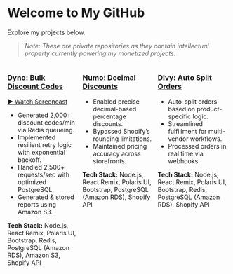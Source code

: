 # Welcome to My GitHub

Explore my projects below.  
> _Note: These are private repositories as they contain intellectual property currently powering my monetized projects._

<div style="display: flex; justify-content: space-between; gap: 2%;">

  <div style="flex: 1;">
    <h3>
      <a href="https://apps.shopify.com/dyno-bulk-discount-code-generator" target="_blank">Dyno: Bulk Discount Codes</a>
    </h3>
    <p><a href="https://youtu.be/RvN9cC4cx5k" target="_blank">▶ Watch Screencast</a></p>
    <ul>
      <li>Generated 2,000+ discount codes/min via Redis queueing.</li>
      <li>Implemented resilient retry logic with exponential backoff.</li>
      <li>Handled 2,500+ requests/sec with optimized PostgreSQL.</li>
      <li>Generated & stored reports using Amazon S3.</li>
    </ul>
    <strong>Tech Stack:</strong> Node.js, React Remix, Polaris UI, Bootstrap, Redis, PostgreSQL (Amazon RDS), Amazon S3, Shopify API
  </div>

  <div style="flex: 1;">
    <h3>
      <a href="https://apps.shopify.com/decimal-percentage-discounts" target="_blank">Numo: Decimal Discounts</a>
    </h3>
    <ul>
      <li>Enabled precise decimal-based percentage discounts.</li>
      <li>Bypassed Shopify’s rounding limitations.</li>
      <li>Maintained pricing accuracy across storefronts.</li>
    </ul>
    <strong>Tech Stack:</strong> Node.js, React Remix, Polaris UI, Bootstrap, PostgreSQL (Amazon RDS), Shopify API
  </div>

  <div style="flex: 1;">
    <h3>
      <a href="https://apps.shopify.com/splinter-order-split" target="_blank">Divy: Auto Split Orders</a>
    </h3>
    <ul>
      <li>Auto-split orders based on product-specific logic.</li>
      <li>Streamlined fulfillment for multi-vendor workflows.</li>
      <li>Processed orders in real time via webhooks.</li>
    </ul>
    <strong>Tech Stack:</strong> Node.js, React Remix, Polaris UI, Bootstrap, Redis, PostgreSQL (Amazon RDS), Shopify API
  </div>

</div>
